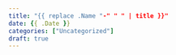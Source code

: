 ```yaml
---
title: "{{ replace .Name "-" " " | title }}"
date: {{ .Date }}
categories: ["Uncategorized"]
draft: true
---
```


